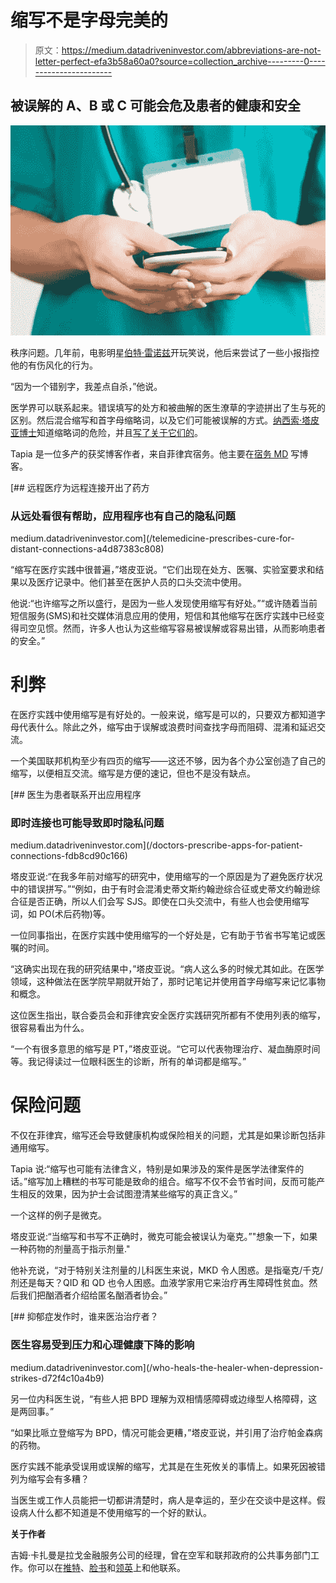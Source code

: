 # 缩写不是字母完美的

> 原文：<https://medium.datadriveninvestor.com/abbreviations-are-not-letter-perfect-efa3b58a60a0?source=collection_archive---------0----------------------->

## 被误解的 A、B 或 C 可能会危及患者的健康和安全

![](img/d9c8f5a6126cb150e89c5e4f2cf97de6.png)

秩序问题。几年前，电影明星[伯特·雷诺兹](https://en.wikipedia.org/wiki/Burt_Reynolds)开玩笑说，他后来尝试了一些小报指控他的有伤风化的行为。

“因为一个错别字，我差点自杀，”他说。

医学界可以联系起来。错误填写的处方和被曲解的医生潦草的字迹拼出了生与死的区别。然后混合缩写和首字母缩略词，以及它们可能被误解的方式。[纳西索·塔皮亚博士](https://twitter.com/cebumd)知道缩略词的危险，并且[写了关于它们的](http://healthxph.net/master-class/using-abbreviations-medical-practice-healthcare-yea-nay.html)。

Tapia 是一位多产的获奖博客作者，来自菲律宾宿务。他主要在[宿务 MD](http://www.cebumd.com/) 写博客。

[](/telemedicine-prescribes-cure-for-distant-connections-a4d87383c808) [## 远程医疗为远程连接开出了药方

### 从远处看很有帮助，应用程序也有自己的隐私问题

medium.datadriveninvestor.com](/telemedicine-prescribes-cure-for-distant-connections-a4d87383c808) 

“缩写在医疗实践中很普遍，”塔皮亚说。“它们出现在处方、医嘱、实验室要求和结果以及医疗记录中。他们甚至在医护人员的口头交流中使用。

他说:“也许缩写之所以盛行，是因为一些人发现使用缩写有好处。”“或许随着当前短信服务(SMS)和社交媒体消息应用的使用，短信和其他缩写在医疗实践中已经变得司空见惯。然而，许多人也认为这些缩写容易被误解或容易出错，从而影响患者的安全。”

# **利弊**

在医疗实践中使用缩写是有好处的。一般来说，缩写是可以的，只要双方都知道字母代表什么。除此之外，缩写由于误解或浪费时间查找字母而阻碍、混淆和延迟交流。

一个美国联邦机构至少有四页的缩写——这还不够，因为各个办公室创造了自己的缩写，以便相互交流。缩写是方便的速记，但也不是没有缺点。

[](/doctors-prescribe-apps-for-patient-connections-fdb8cd90c166) [## 医生为患者联系开出应用程序

### 即时连接也可能导致即时隐私问题

medium.datadriveninvestor.com](/doctors-prescribe-apps-for-patient-connections-fdb8cd90c166) 

塔皮亚说:“在我多年前对缩写的研究中，使用缩写的一个原因是为了避免医疗状况中的错误拼写。”“例如，由于有时会混淆史蒂文斯约翰逊综合征或史蒂文约翰逊综合征是否正确，所以人们会写 SJS。即使在口头交流中，有些人也会使用缩写词，如 PO(术后药物)等。

一位同事指出，在医疗实践中使用缩写的一个好处是，它有助于节省书写笔记或医嘱的时间。

“这确实出现在我的研究结果中，”塔皮亚说。“病人这么多的时候尤其如此。在医学领域，这种做法在医学院早期就开始了，那时记笔记并使用首字母缩写来记忆事物和概念。

这位医生指出，联合委员会和菲律宾安全医疗实践研究所都有不使用列表的缩写，很容易看出为什么。

“一个有很多意思的缩写是 PT，”塔皮亚说。“它可以代表物理治疗、凝血酶原时间等。我记得读过一位眼科医生的诊断，所有的单词都是缩写。”

# **保险问题**

不仅在菲律宾，缩写还会导致健康机构或保险相关的问题，尤其是如果诊断包括非通用缩写。

Tapia 说:“缩写也可能有法律含义，特别是如果涉及的案件是医学法律案件的话。”缩写加上糟糕的书写可能是致命的组合。缩写不仅不会节省时间，反而可能产生相反的效果，因为护士会试图澄清某些缩写的真正含义。”

一个这样的例子是微克。

塔皮亚说:“当缩写和书写不正确时，微克可能会被误认为毫克。”"想象一下，如果一种药物的剂量高于指示剂量."

他补充说，“对于特别关注剂量的儿科医生来说，MKD 令人困惑。是指毫克/千克/剂还是每天？QID 和 QD 也令人困惑。血液学家用它来治疗再生障碍性贫血。然后我们把酗酒者介绍给匿名酗酒者协会。”

[](/who-heals-the-healer-when-depression-strikes-d72f4c10a4b9) [## 抑郁症发作时，谁来医治治疗者？

### 医生容易受到压力和心理健康下降的影响

medium.datadriveninvestor.com](/who-heals-the-healer-when-depression-strikes-d72f4c10a4b9) 

另一位内科医生说，“有些人把 BPD 理解为双相情感障碍或边缘型人格障碍，这是两回事。”

“如果比哌立登缩写为 BPD，情况可能会更糟，”塔皮亚说，并引用了治疗帕金森病的药物。

医疗实践不能承受误用或误解的缩写，尤其是在生死攸关的事情上。如果死因被错列为缩写会有多糟？

当医生或工作人员能把一切都讲清楚时，病人是幸运的，至少在交谈中是这样。假设病人什么都不知道是不使用缩写的一个好的默认。

**关于作者**

吉姆·卡扎曼是拉戈金融服务公司的经理，曾在空军和联邦政府的公共事务部门工作。你可以在[推特](https://twitter.com/JKatzaman)、[脸书](https://www.facebook.com/jim.katzaman)和[领英](https://www.linkedin.com/in/jim-katzaman-33641b21/)上和他联系。